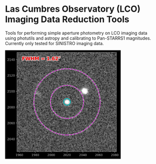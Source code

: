 # Las Cumbres Observatory (LCO) Imaging Data Reduction Tools

Tools for performing simple aperture photometry on LCO imaging data using photutils and astropy and calibrating to Pan-STARRS1 magnitudes. Currently only tested for SINISTRO imaging data.

<img src="data/elp1m008-fa05-20210704-0113-e91_cutout.png?raw=true" alt="LCO Photometry Cutout" width="75%"/>
